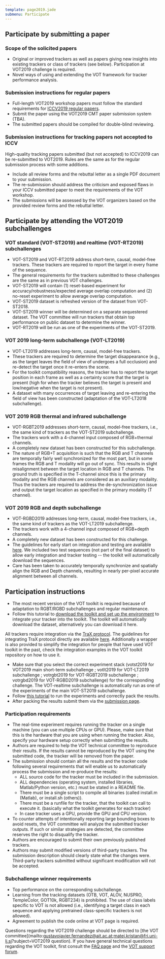 ```yaml
---
template: page2019.jade
submenu: Participate
---
```


## Participate by submitting a paper

### Scope of the solicited papers

 * Original or improved trackers as well as papers giving new insights into existing trackers or class of trackers (see below). Participation at VOT2019 challenge is required.
 * Novel ways of using and extending the VOT framework for tracker performance analysis.

### Submission instructions for regular papers

 * Full-length VOT2019 workshop papers must follow the standard requirements for [ICCV2019 regular papers](http://iccv2019.thecvf.com/submission/main_conference/author_guidelines).
 * Submit the paper using the VOT2019 CMT paper submission system (TBA).
 * The submitted papers should be compiled for double-blind reviewing.

### Submission instructions for tracking papers not accepted to ICCV

High-quality tracking papers submitted (but not accepted) to ICCV2019 can be re-submitted to VOT2019. Rules are the same as for the regular submission process with some additions.

 * Include all review forms and the rebuttal letter as a single PDF document to your submission.
 * The re-submission should address the criticism and exposed flaws in your ICCV submitted paper to meet the requirements of the VOT workshop.
 * The submissions will be assessed by the VOT organizers based on the provided review forms and the rebuttal letter.

## Participate by attending the VOT2019 subchallenges

### VOT standard (VOT-ST2019) and realtime (VOT-RT2019) subchallenges
 * VOT-ST2019 and VOT-RT2019 address short-term, causal, model-free trackers. These trackers are required to report the target in every frame of the sequence.
 * The general requirements for the trackers submitted to these challenges are the same as in previous VOT challenges.
 * VOT-ST2019 will contain (1) reset-based experiment for accuracy/robustness/expected average overlap computation and (2) no-reset experiment to allow average overlap computation.
 * VOT-ST2019 dataset is refreshed version of the dataset from VOT-ST2018.
 * VOT-ST2019 winner will be determined on a separate sequestered dataset. The VOT committee will run trackers that obtain top performance on public dataset to determine the winner.
 * VOT-RT2019 will be run as one of the experiments of the VOT-ST2019.

###  VOT 2019 long-term subchallenge (VOT-LT2019)

 * VOT-LT2019 addresses long-term, causal, model-free trackers.
 * These trackers are required to determine the target disappearance (e.g., as the target leaves the field of view of undergoes a full occlusion) and re-detect the target once it re-enters the scene.
 * For the toolkit compatibility reasons, the tracker has to report the target position in each frame as well as a certainty score that the target is present (high for when the tracker believes the target is present and low/negative when the target is not present).
 * A dataset with many occurrences of target leaving and re-entering the field of view has been constructed (adaptation of the VOT-LT2018 subchallenge).


###  VOT 2019 RGB thermal and infrared subchallenge

 * VOT-RGBT2019 addresses short-term, causal, model-free trackers, i.e., the same kind of trackers as the VOT-ST2019 subchallenge.
 * The trackers work with a 4-channel input composed of RGB+thermal channels.
 * A completely new dataset has been constructed for this subchallenge.
 * The nature of RGB+T acquisition is such that the RGB and T channels are temporally fairly well synchronized for the most part, but in some frames the RGB and T modality will go out of sync. This results in slight misalignment between the target location in RGB and T channels. The ground truth is specified in the T-channel since this is the primary modality and the RGB channels are considered as an auxiliary modality. Thus the trackers are required to address the de-synchronization issue and output the target location as specified in the primary modality (T channel).

###  VOT 2019 RGB and depth subchallenge

 * VOT-RGBD2019 addresses long-term, causal, model-free trackers, i.e., the same kind of trackers as the VOT-LT2019 subchallenge.
 * The trackers work with a 4-channel input composed of RGB+depth channels.
 * A completely new dataset has been constructed for this challenge.
 * The guidelines for early start on integration and testing are available [here](http://www.votchallenge.net/howto/integration_channels.html). We included two test sequences (not part of the final dataset) to allow early integration and tracker testing -- the toolkit will automatically download the sequences.
 * Care has been taken to accurately temporally synchronize and spatially align the RGB and Depth channels, resulting in nearly per-pixel accurate alignment between all channels.

## Participation instructions

 * The most recent version of the VOT toolkit is required because of adaptation to RGBT/RGBD subchallenges and regular maintenance.
 * Follow this tutorial to [download the toolkit and set up the environment](http://www.votchallenge.net/howto/integration_channels.html) to integrate your tracker into the toolkit. The toolkit will automatically download the dataset, alternatively you can download it here.

All trackers require integration via the [TraX protocol](https://github.com/votchallenge/trax). The guidelines for integrating TraX protocol directly are available [here](https://trax.readthedocs.io/en/latest/tutorials.html). Additionally a wrapper is also provided to simplify the integration for people that have used VOT toolkit in the past, check the integration examples in the VOT toolkit repository on how to use it.

 * Make sure that you select the correct experiment stack (votst2019 for VOT2019 main short-term subchallenge ; votlt2019 for VOT-LT2019 subchallenge ; votrgbt2019 for VOT-RGBT2019 subchallenge ; votrgbd2019 for VOT-RGBD2019 subchallenge) for the corresponding challenge. The VOT-realtime subchallenge is automatically run as one of the experiments of the main VOT-ST2019 subchallenge.
 * Follow [this tutorial](/howto/perfeval.html) to run the experiments and correctly pack the results.
 * After packing the results submit them via the [submission page](http://submit.votchallenge.net).

### Participation requirements

 * The real-time experiment requires running the tracker on a single machine (you can use multiple CPUs or GPU). Please, make sure that this is the hardware that you are using when running the tracker. Also, specify your hardware setup correctly when submitting the results.
 * Authors are required to help the VOT technical committee to reproduce their results. If the results cannot be reproduced by the VOT using the submitted code, the tracker will be removed from the paper.
 * The submission should contain all the results and the tracker code following several requirements that will enable us to automatically process the submission and re-produce the results:
   * ALL source code for the tracker must be included in the submission.
   * ALL dependencies (operating system, installed libraries, Matlab/Python version, etc.) must be stated in a README file.
   * There must be a single script to compile all binaries (called install.m (Matlab), or install.sh (others)).
   * There must be a runfile for the tracker, that the toolkit can call to execute it. (basically what the toolkit generates for each tracker)
   * In case tracker uses a GPU, provide the GPU and CPU version.
 * To counter attempts of intentionally reporting large bounding boxes to avoid resets, the VOT committee will analyze the submitted tracker outputs. If such or similar strategies are detected, the committee reserves the right to disqualify the tracker.
 * Authors are encouraged to submit their own previously published trackers.
 * Authors may submit modified versions of third-party trackers. The submission description should clearly state what the changes were. Third-party trackers submitted without significant modification will not be accepted.

### Subchallenge winner requirements

 * Top performance on the corresponding subchallenge.
 * Learning from the tracking datasets (OTB, VOT, ALOV, NUSPRO, TempleColor, GOT10k, RGBT234) is prohibited. The use of class labels specific to VOT is not allowed (i.e., identifying a target class in each sequence and applying pretrained class-specific trackers is not allowed).
 * Agreement to publish the code online at VOT page is required.


Questions regarding the VOT2019 challenge should be directed to [the VOT committee](mailto:gustavojavier.fernandez@ait.ac.at;matej.kristan@fri.uni-lj.si?subject=VOT2019 question). If you have general technical questions regarding the VOT toolkit, first consult the [FAQ page](/howto/faq.html) and the [VOT support forum](https://groups.google.com/forum/?hl=en#!forum/votchallenge-help).


